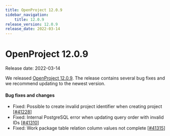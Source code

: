 ```yaml
---
title: OpenProject 12.0.9
sidebar_navigation:
    title: 12.0.9
release_version: 12.0.9
release_date: 2022-03-14
---
```


# OpenProject 12.0.9

Release date: 2022-03-14

We released [OpenProject 12.0.9](https://community.openproject.com/versions/1511).
The release contains several bug fixes and we recommend updating to the newest version.

<!--more-->
#### Bug fixes and changes

- Fixed: Possible to create invalid project identifier when creating project \[[#41228](https://community.openproject.com/wp/41228)\]
- Fixed: Internal PostgreSQL error when updating query order with invalid IDs \[[#41310](https://community.openproject.com/wp/41310)\]
- Fixed: Work package table relation column values not complete  \[[#41315](https://community.openproject.com/wp/41315)\]

